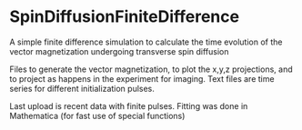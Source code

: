 # SpinDiffusionFiniteDifference
A simple finite difference simulation to calculate the time evolution of the vector magnetization undergoing transverse spin diffusion

Files to generate the vector magnetization, to plot the x,y,z projections, and to project as happens in the experiment for imaging. Text files are time series for different initialization pulses.

Last upload is recent data with finite pulses. Fitting was done in Mathematica (for fast use of special functions)
